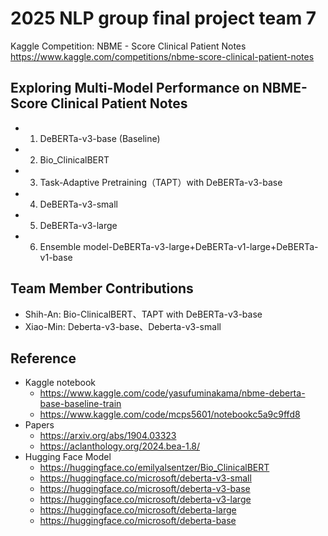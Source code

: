 # 2025 NLP group final project team 7

Kaggle Competition:
NBME - Score Clinical Patient Notes
https://www.kaggle.com/competitions/nbme-score-clinical-patient-notes

## Exploring Multi-Model Performance on NBME- Score Clinical Patient Notes
* 1. DeBERTa-v3-base (Baseline) 
* 2. Bio_ClinicalBERT 
* 3. Task-Adaptive Pretraining（TAPT）with DeBERTa-v3-base 
* 4. DeBERTa-v3-small 
* 5. DeBERTa-v3-large 
* 6. Ensemble model-DeBERTa-v3-large+DeBERTa-v1-large+DeBERTa-v1-base

## Team Member Contributions
* Shih-An: Bio-ClinicalBERT、TAPT with DeBERTa-v3-base 
* Xiao-Min: Deberta-v3-base、Deberta-v3-small

## Reference
*	Kaggle notebook
    - https://www.kaggle.com/code/yasufuminakama/nbme-deberta-base-baseline-train  
    - https://www.kaggle.com/code/mcps5601/notebookc5a9c9ffd8
* Papers
    - https://arxiv.org/abs/1904.03323
    - https://aclanthology.org/2024.bea-1.8/
* Hugging Face Model
    - https://huggingface.co/emilyalsentzer/Bio_ClinicalBERT
    - https://huggingface.co/microsoft/deberta-v3-small
    - https://huggingface.co/microsoft/deberta-v3-base
    - https://huggingface.co/microsoft/deberta-v3-large
    - https://huggingface.co/microsoft/deberta-large
    - https://huggingface.co/microsoft/deberta-base
